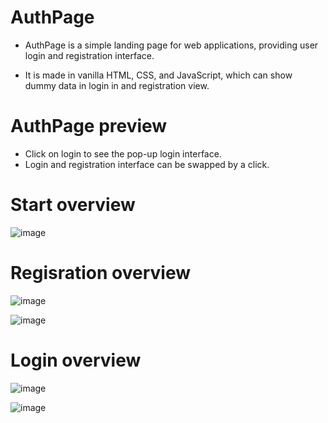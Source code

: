 # AuthPage
- AuthPage is a simple landing page for web applications, providing user login and registration interface.

- It is made in vanilla HTML, CSS, and JavaScript, which can show dummy data in login in and registration view.

# AuthPage preview
- Click on login to see the pop-up login interface.
- Login and registration interface can be swapped by a click.
# Start overview

![image](https://github.com/anamiikajha/AuthPage/assets/89740849/44f7b40e-84b5-4c70-bb9e-ce1b1697f718)

# Regisration overview

 ![image](https://github.com/anamiikajha/AuthPage/assets/89740849/70483023-a0c9-41fe-98c9-0252f252b071)

 ![image](https://github.com/anamiikajha/AuthPage/assets/89740849/5f8e3c40-b9ca-454d-a4bf-5998e3f110a5)
 
# Login overview

  ![image](https://github.com/anamiikajha/AuthPage/assets/89740849/fa06c57e-bee0-42b4-9343-c7803d42e3a3)
  
  ![image](https://github.com/anamiikajha/AuthPage/assets/89740849/c9f441ba-d0dc-4f3c-83e1-2f02f31a2b86)



